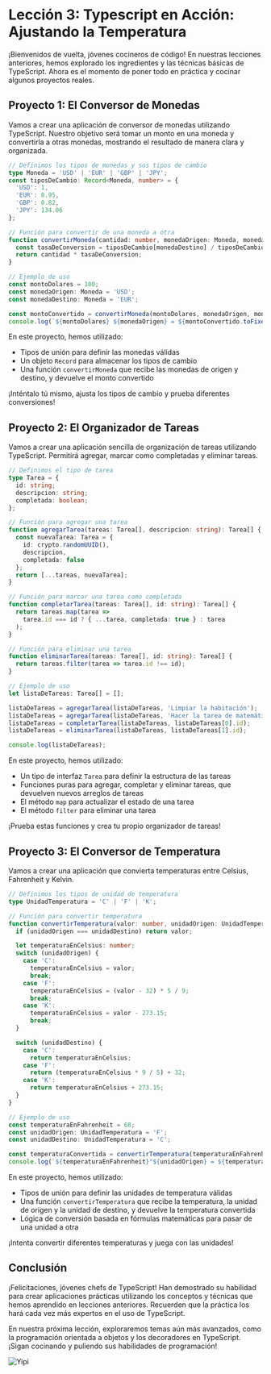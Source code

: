 # Lección 3: Typescript en Acción: Ajustando la Temperatura

¡Bienvenidos de vuelta, jóvenes cocineros de código! En nuestras lecciones anteriores, hemos explorado los ingredientes y las técnicas básicas de TypeScript. Ahora es el momento de poner todo en práctica y cocinar algunos proyectos reales.

## Proyecto 1: El Conversor de Monedas

Vamos a crear una aplicación de conversor de monedas utilizando TypeScript. Nuestro objetivo será tomar un monto en una moneda y convertirla a otras monedas, mostrando el resultado de manera clara y organizada.

```typescript
// Definimos los tipos de monedas y sus tipos de cambio
type Moneda = 'USD' | 'EUR' | 'GBP' | 'JPY';
const tiposDeCambio: Record<Moneda, number> = {
  'USD': 1,
  'EUR': 0.95,
  'GBP': 0.82,
  'JPY': 134.06
};

// Función para convertir de una moneda a otra
function convertirMoneda(cantidad: number, monedaOrigen: Moneda, monedaDestino: Moneda): number {
  const tasaDeConversion = tiposDeCambio[monedaDestino] / tiposDeCambio[monedaOrigen];
  return cantidad * tasaDeConversion;
}

// Ejemplo de uso
const montoDolares = 100;
const monedaOrigen: Moneda = 'USD';
const monedaDestino: Moneda = 'EUR';

const montoConvertido = convertirMoneda(montoDolares, monedaOrigen, monedaDestino);
console.log(`${montoDolares} ${monedaOrigen} = ${montoConvertido.toFixed(2)} ${monedaDestino}`);
```

En este proyecto, hemos utilizado:

- Tipos de unión para definir las monedas válidas
- Un objeto `Record` para almacenar los tipos de cambio
- Una función `convertirMoneda` que recibe las monedas de origen y destino, y devuelve el monto convertido

¡Inténtalo tú mismo, ajusta los tipos de cambio y prueba diferentes conversiones!

## Proyecto 2: El Organizador de Tareas

Vamos a crear una aplicación sencilla de organización de tareas utilizando TypeScript. Permitirá agregar, marcar como completadas y eliminar tareas.

```typescript
// Definimos el tipo de tarea
type Tarea = {
  id: string;
  descripcion: string;
  completada: boolean;
};

// Función para agregar una tarea
function agregarTarea(tareas: Tarea[], descripcion: string): Tarea[] {
  const nuevaTarea: Tarea = {
    id: crypto.randomUUID(),
    descripcion,
    completada: false
  };
  return [...tareas, nuevaTarea];
}

// Función para marcar una tarea como completada
function completarTarea(tareas: Tarea[], id: string): Tarea[] {
  return tareas.map(tarea =>
    tarea.id === id ? { ...tarea, completada: true } : tarea
  );
}

// Función para eliminar una tarea
function eliminarTarea(tareas: Tarea[], id: string): Tarea[] {
  return tareas.filter(tarea => tarea.id !== id);
}

// Ejemplo de uso
let listaDeTareas: Tarea[] = [];

listaDeTareas = agregarTarea(listaDeTareas, 'Limpiar la habitación');
listaDeTareas = agregarTarea(listaDeTareas, 'Hacer la tarea de matemáticas');
listaDeTareas = completarTarea(listaDeTareas, listaDeTareas[0].id);
listaDeTareas = eliminarTarea(listaDeTareas, listaDeTareas[1].id);

console.log(listaDeTareas);
```

En este proyecto, hemos utilizado:

- Un tipo de interfaz `Tarea` para definir la estructura de las tareas
- Funciones puras para agregar, completar y eliminar tareas, que devuelven nuevos arreglos de tareas
- El método `map` para actualizar el estado de una tarea
- El método `filter` para eliminar una tarea

¡Prueba estas funciones y crea tu propio organizador de tareas!

## Proyecto 3: El Conversor de Temperatura

Vamos a crear una aplicación que convierta temperaturas entre Celsius, Fahrenheit y Kelvin.

```typescript
// Definimos los tipos de unidad de temperatura
type UnidadTemperatura = 'C' | 'F' | 'K';

// Función para convertir temperatura
function convertirTemperatura(valor: number, unidadOrigen: UnidadTemperatura, unidadDestino: UnidadTemperatura): number {
  if (unidadOrigen === unidadDestino) return valor;

  let temperaturaEnCelsius: number;
  switch (unidadOrigen) {
    case 'C':
      temperaturaEnCelsius = valor;
      break;
    case 'F':
      temperaturaEnCelsius = (valor - 32) * 5 / 9;
      break;
    case 'K':
      temperaturaEnCelsius = valor - 273.15;
      break;
  }

  switch (unidadDestino) {
    case 'C':
      return temperaturaEnCelsius;
    case 'F':
      return (temperaturaEnCelsius * 9 / 5) + 32;
    case 'K':
      return temperaturaEnCelsius + 273.15;
  }
}

// Ejemplo de uso
const temperaturaEnFahrenheit = 68;
const unidadOrigen: UnidadTemperatura = 'F';
const unidadDestino: UnidadTemperatura = 'C';

const temperaturaConvertida = convertirTemperatura(temperaturaEnFahrenheit, unidadOrigen, unidadDestino);
console.log(`${temperaturaEnFahrenheit}°${unidadOrigen} = ${temperaturaConvertida.toFixed(2)}°${unidadDestino}`);
```

En este proyecto, hemos utilizado:

- Tipos de unión para definir las unidades de temperatura válidas
- Una función `convertirTemperatura` que recibe la temperatura, la unidad de origen y la unidad de destino, y devuelve la temperatura convertida
- Lógica de conversión basada en fórmulas matemáticas para pasar de una unidad a otra

¡Intenta convertir diferentes temperaturas y juega con las unidades!

## Conclusión

¡Felicitaciones, jóvenes chefs de TypeScript! Han demostrado su habilidad para crear aplicaciones prácticas utilizando los conceptos y técnicas que hemos aprendido en lecciones anteriores. Recuerden que la práctica los hará cada vez más expertos en el uso de TypeScript.

En nuestra próxima lección, exploraremos temas aún más avanzados, como la programación orientada a objetos y los decoradores en TypeScript. ¡Sigan cocinando y puliendo sus habilidades de programación!

![Yipi](https://res.cloudinary.com/dukgkrpft/image/upload/v1729378761/lessons/felicidades-yipi/jczrx7hhw88cvrfnmiae.jpg)
